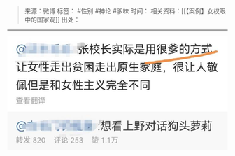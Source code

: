 > 来源：微博
> 标签： #性别 #神论 #爹味
> 时间：
> 相关资料：[[【案例】女权眼中的国家观]]
> 出处：
***
[![IMG_20230222_223546_674.jpg](https://raw.githubusercontent.com/bluntvoice/mypic/main/IMG_20230222_223546_674.jpg)](https://raw.githubusercontent.com/bluntvoice/mypic/main/IMG_20230222_223546_674.jpg)